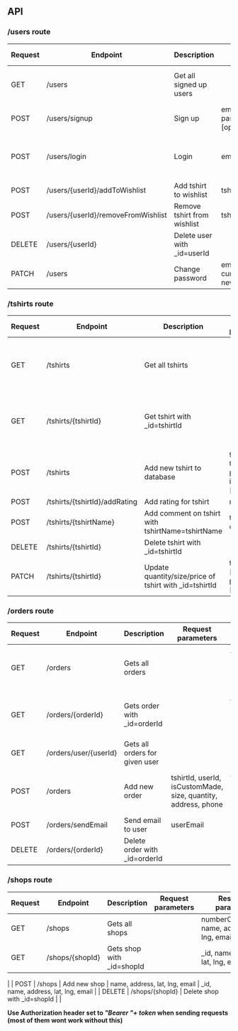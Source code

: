 ## API

### /users route

| Request | Endpoint                     | Description                  | Request parameters                          | Response parameters                                |
| ------- | ---------------------------- | ---------------------------- | ------------------------------------------- | -------------------------------------------------- |
| GET     | /users                       | Get all signed up users      |                                             | \_id, email, username, wishlist, isAdmin           |
| POST    | /users/signup                | Sign up                      | email, username, password, level [optional] |                                                    |
| POST    | /users/login                 | Login                        | email, password                             | token { \_id, email, username, wishlist, isAdmin } |
| POST    | /users/{userId}/addToWishlist | Add tshirt to wishlist       | tshirtId                                    | userId, tshirtId                                   |
| POST    | /users/{userId}/removeFromWishlist | Remove tshirt from wishlist       | tshirtId                                    | userId, tshirtId                                   |
| DELETE  | /users/{userId}              | Delete user with \_id=userId |                                             |                                                    |
| PATCH   | /users                       | Change password              | email, currentPassword, newPassword         |                                                    |

### /tshirts route

| Request | Endpoint                     | Description                                             | Request parameters                                | Response parameters                                  |
| ------- | ---------------------------- | ------------------------------------------------------- | ------------------------------------------------- | ---------------------------------------------------- |
| GET     | /tshirts                     | Get all tshirts                                         |                                                   | \_id, tshirtName, price, image, popularity, comments |
| GET     | /tshirts/{tshirtId}          | Get tshirt with \_id=tshirtId                           |                                                   | \_id, tshirtName, price, image, popularity, comments |
| POST    | /tshirts                     | Add new tshirt to database                              | **form-data** tshirtName, price, image [optional] | \_id, tshirtName, price, image, comments             |
| POST    | /tshirts/{tshirtId}/addRating | Add rating for tshirt                                   | rating                                            |                                                      |
| POST    | /tshirts/{tshirtName}        | Add comment on tshirt with tshirtName=tshirtName        | tshirtName, comment                               |                                                      |
| DELETE  | /tshirts/{tshirtId}          | Delete tshirt with \_id=tshirtId                        |                                                   |                                                      |
| PATCH   | /tshirts/{tshirtId}          | Update quantity/size/price of tshirt with \_id=tshirtId | tshirtName [optional], price [optional],          |                                                      |

### /orders route

| Request | Endpoint             | Description                    | Request parameters                                             | Response parameters                                                  |
| ------- | -------------------- | ------------------------------ | -------------------------------------------------------------- | -------------------------------------------------------------------- |
| GET     | /orders              | Gets all orders                |                                                                | \_id, tshirtId, userId, isCustomMade, size, quantity, address, phone |
| GET     | /orders/{orderId}    | Gets order with \_id=orderId   |                                                                | \_id, tshirtId, userId, isCustomMade, size, quantity, address, phone |
| GET     | /orders/user/{userId} | Gets all orders for given user |                                                                | numOfOrders, allOrders                                               |
| POST    | /orders              | Add new order                  | tshirtId, userId, isCustomMade, size, quantity, address, phone | \_id, tshirtId, userId, isCustomMade, size, quantity, address, phone |
| POST    | /orders/sendEmail              | Send email to user                  | userEmail  |
| DELETE  | /orders/{orderId}    | Delete order with \_id=orderId |                                                                |                                                                      |


### /shops route

| Request | Endpoint             | Description                    | Request parameters                                             | Response parameters                                                  |
| ------- | -------------------- | ------------------------------ | -------------------------------------------------------------- | -------------------------------------------------------------------- |
| GET     | /shops              | Gets all shops                |                                                                | numberOfShops,\_id, name, address, lat, lng, email |
| GET     | /shops/{shopId}    | Gets shop with \_id=shopId   |                                                                | \_id, name, address, lat, lng, email |
|
| POST    | /shops              | Add new shop                  | name, address, lat, lng, email | \_id, name, address, lat, lng, email |
| DELETE  | /shops/{shopId}    | Delete shop with \_id=shopId |                                                                |


**Use Authorization header set to _"Bearer "+ token_ when sending requests (most of them wont work without this)**
